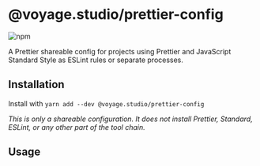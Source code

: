 # @voyage.studio/prettier-config

![npm](https://img.shields.io/npm/v/@voyage.studio/prettier-config.svg)

A Prettier shareable config for projects using Prettier and JavaScript Standard Style as ESLint rules or separate processes.

## Installation

Install with `yarn add --dev @voyage.studio/prettier-config`

_This is only a shareable configuration. It does not install Prettier, Standard, ESLint, or any other part of the tool chain._

## Usage
